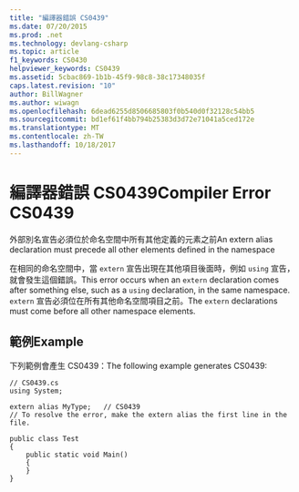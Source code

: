 ```yaml
---
title: "編譯器錯誤 CS0439"
ms.date: 07/20/2015
ms.prod: .net
ms.technology: devlang-csharp
ms.topic: article
f1_keywords: CS0430
helpviewer_keywords: CS0439
ms.assetid: 5cbac869-1b1b-45f9-98c8-38c17348035f
caps.latest.revision: "10"
author: BillWagner
ms.author: wiwagn
ms.openlocfilehash: 6dead6255d8506685803f0b540d0f32128c54bb5
ms.sourcegitcommit: bd1ef61f4bb794b25383d3d72e71041a5ced172e
ms.translationtype: MT
ms.contentlocale: zh-TW
ms.lasthandoff: 10/18/2017
---
```

# <a name="compiler-error-cs0439"></a><span data-ttu-id="77d07-102">編譯器錯誤 CS0439</span><span class="sxs-lookup"><span data-stu-id="77d07-102">Compiler Error CS0439</span></span>
<span data-ttu-id="77d07-103">外部別名宣告必須位於命名空間中所有其他定義的元素之前</span><span class="sxs-lookup"><span data-stu-id="77d07-103">An extern alias declaration must precede all other elements defined in the namespace</span></span>  
  
 <span data-ttu-id="77d07-104">在相同的命名空間中，當 `extern` 宣告出現在其他項目後面時，例如 `using` 宣告，就會發生這個錯誤。</span><span class="sxs-lookup"><span data-stu-id="77d07-104">This error occurs when an `extern` declaration comes after something else, such as a `using` declaration, in the same namespace.</span></span> <span data-ttu-id="77d07-105">`extern` 宣告必須位在所有其他命名空間項目之前。</span><span class="sxs-lookup"><span data-stu-id="77d07-105">The `extern` declarations must come before all other namespace elements.</span></span>  
  
## <a name="example"></a><span data-ttu-id="77d07-106">範例</span><span class="sxs-lookup"><span data-stu-id="77d07-106">Example</span></span>  
 <span data-ttu-id="77d07-107">下列範例會產生 CS0439：</span><span class="sxs-lookup"><span data-stu-id="77d07-107">The following example generates CS0439:</span></span>  
  
```  
// CS0439.cs  
using System;  
  
extern alias MyType;   // CS0439  
// To resolve the error, make the extern alias the first line in the file.  
  
public class Test   
{  
    public static void Main()   
    {  
    }  
}  
```
